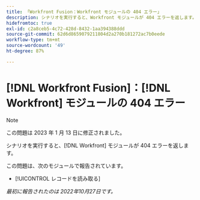 ```yaml
---
title: 「Workfront Fusion：Workfront モジュールの 404 エラー」
description: シナリオを実行すると、Workfront モジュールが 404 エラーを返します。
hidefromtoc: true
exl-id: c2a8ceb5-4c72-428d-8432-1aa394388ddd
source-git-commit: 62d6d8659079211804d2a270b181272ac7b0eede
workflow-type: tm+mt
source-wordcount: '49'
ht-degree: 87%

---
```


# [!DNL Workfront Fusion]：[!DNL Workfront] モジュールの 404 エラー

>[!NOTE]
>
>この問題は 2023 年 1 月 13 日に修正されました。

シナリオを実行すると、[!DNL Workfront] モジュールが 404 エラーを返します。

この問題は、次のモジュールで報告されています。

* [!UICONTROL レコードを読み取る]

_最初に報告されたのは 2022年10月27日です。_
